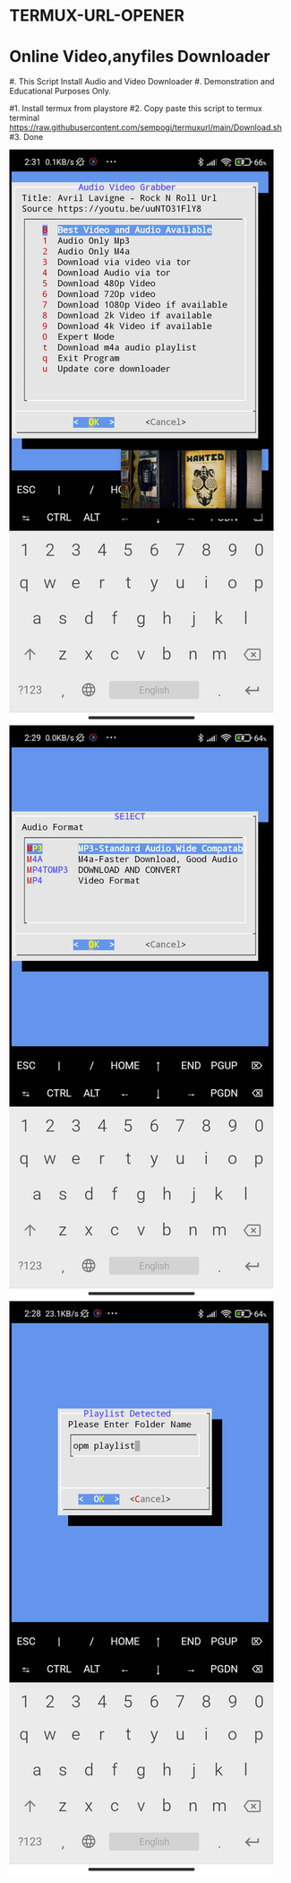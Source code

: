 # TERMUX-URL-OPENER
# Online Video,anyfiles Downloader
#.  This Script Install Audio and Video Downloader
#.  Demonstration and Educational Purposes Only.


#1. Install termux from playstore
#2. Copy paste this script to termux terminal
https://raw.githubusercontent.com/sempogi/termuxurl/main/Download.sh
#3. Done

![alt text](https://github.com/sempogi/termuxurl/blob/main/Screenshot_2020-11-22-02-31-56-602_com.termux.jpg)
![alt text](https://github.com/sempogi/termuxurl/blob/main/Screenshot_2020-11-22-02-29-09-096_com.termux.jpg)
![alt text](https://github.com/sempogi/termuxurl/blob/main/Screenshot_2020-11-22-02-28-52-413_com.termux.jpg)
